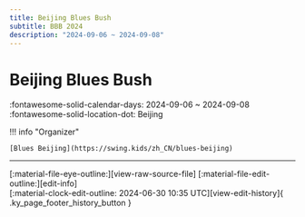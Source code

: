 ```yaml
---
title: Beijing Blues Bush
subtitle: BBB 2024
description: "2024-09-06 ~ 2024-09-08"
---
```


# Beijing Blues Bush 

:fontawesome-solid-calendar-days: 2024-09-06 ~ 2024-09-08  
:fontawesome-solid-location-dot: Beijing  

!!! info "Organizer"

    [Blues Beijing](https://swing.kids/zh_CN/blues-beijing)  

---

<div class="ky_page_footer" markdown>
<div class="ky_page_footer_trailing" markdown="span">
[:material-file-eye-outline:][view-raw-source-file]
[:material-file-edit-outline:][edit-info]
</div>
<div class="ky_page_footer_leading" markdown="span">
[:material-clock-edit-outline: 2024-06-30 10:35 UTC][view-edit-history]{ .ky_page_footer_history_button }
</div>
</div>

[view-raw-source-file]: https://github.com/swingdance/events/blob/main/2024/zh_CN/beijing-blues-bush-2024.json "View Raw Source File"
[edit-info]: https://github.com/swingdance/events/issues/new?assignees=&labels=update+event&projects=&template=03-update_entity.yml&title=%5B2024%2Fzh_CN%5D%20Update%20Event%3A%20Beijing%20Blues%20Bush&region=zh_CN&year=2024&id=beijing-blues-bush-2024&name=Beijing%20Blues%20Bush&org_id=blues-beijing "Edit Info"

[view-edit-history]: https://github.com/swingdance/events/commits/main/2024/zh_CN/beijing-blues-bush-2024.json "View Edit History"
